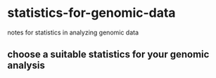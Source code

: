 # statistics-for-genomic-data
notes for statistics in analyzing genomic data
## choose a suitable statistics for your genomic analysis 
